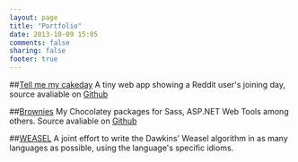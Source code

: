 ```yaml
---
layout: page
title: "Portfolio"
date: 2013-10-09 15:05
comments: false
sharing: false
footer: true
---
```


##[Tell me my cakeday](http://tellmemycakeday.com/)
A tiny web app showing a Reddit user's joining day, source avaliable on [Github](https://github.com/stinaq/cakeday)


##[Brownies](https://chocolatey.org/profiles/stinaq)
My Chocolatey packages for Sass, ASP.NET Web Tools among others. Source avaliable on [Github](https://github.com/stinaq/brownies)


##[WEASEL](https://github.com/stinaq/WEASEL)
A joint effort to write the Dawkins' Weasel algorithm in as many languages as possible, using the language's specific idioms.